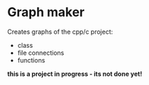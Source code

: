 # Graph maker

Creates graphs of the cpp/c project:

- class
- file connections
- functions

**this is a project in progress - its not done yet!**
